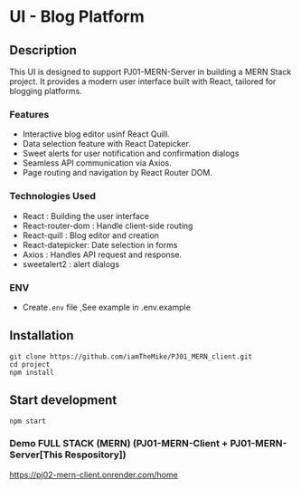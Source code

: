 # UI - Blog Platform

## Description
This UI is designed to support PJ01-MERN-Server in building a MERN Stack project.
It provides a modern user interface built with React, tailored for blogging platforms. 

### Features
 * Interactive blog editor usinf React Quill.
 * Data selection feature with React Datepicker.
 * Sweet alerts for user notification and confirmation dialogs
 * Seamless API communication via Axios.
 * Page routing and navigation by React Router DOM.

### Technologies Used
 * React : Building the user interface
 * React-router-dom : Handle client-side routing
 * React-quill : Blog editor and creation
 * React-datepicker: Date selection in forms
 * Axios : Handles API request and response.
 * sweetalert2 : alert dialogs

### ENV
  * Create`.env` file ,See example in   .env.example
  

## Installation
```
git clone https://github.com/iamTheMike/PJ01_MERN_client.git
cd project
npm install
```

## Start development
```
npm start
```

### Demo FULL STACK (MERN) (PJ01-MERN-Client + PJ01-MERN-Server[This Respository])
https://pj02-mern-client.onrender.com/home







        
  
  

